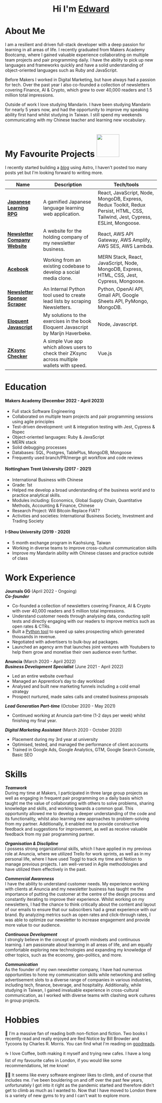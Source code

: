 
<h1 align="center"> Hi I'm <a href="https://www.linkedin.com/in/edwardthomas99/">Edward</a> </h1>

<h1 id="about-me"> About Me </h1>
I am a resilient and driven full-stack developer with a deep passion for learning in all areas of life. I recently graduated from Makers Academy Bootcamp, where I gained valuable experience collaborating on multiple team projects and pair programming daily. I have the ability to pick up new languages and frameworks quickly and have a solid understanding of object-oriented languages such as Ruby and JavaScript.

Before Makers I worked in Digital Marketing, but have always had a passion for tech. Over the past year I also co-founded a collection of newsletters covering Finance, AI & Crypto, which grew to over 40,000 readers and 1.5 million total impressions. 

Outside of work I love studying Mandarin. I have been studying Mandarin for nearly 5 years now, and had the opportunity to improve my speaking ability first hand whilst studying in Taiwan. I still spend my weekends communicating with my Chinese teacher and learning new vocabulary.

<h1 id="projects"> My Favourite Projects <img src="https://media0.giphy.com/media/2IudUHdI075HL02Pkk/giphy.gif?cid=ecf05e470f0oewhhv0rz77jd5i3g92pnd9ifisk3u2ymxxv5&rid=giphy.gif&ct=g" width="75" ></h1>

I recently started building a [*blog*](https://www.edwardfgt.com/blog) using Astro, I haven't posted too many posts yet but I'm looking forward to writing more.

| Name                         | Description                                                                                     | Tech/tools                          |
| ---------------------------- | ----------------------------------------------------------------------------------------------- | ----------------------------------- |
|  [**Japanese Learning RPG**](https://github.com/edwardfgt/Japanese-learning-RPG)             | A gamified Japanese language learning web application.| React, JavaScript, Node, MongoDB, Express, Redux Toolkit, Redux Persist, HTML, CSS, Tailwind, Jest, Cypress, ESLint, Mongoose. |
|  [**Newsletter Company Website**](https://github.com/edwardfgt/journals-full-stack)             | A website for the holding company of my newsletter business. | React, AWS API Gateway, AWS Amplify, AWS SES, AWS Lambda.  |
|  [**Acebook**](https://github.com/edwardfgt/acebook)             | Working from an existing codebase to develop a social media clone.| MERN Stack, React, JavaScript, Node, MongoDB, Express, HTML, CSS, Jest, Cypress, Mongoose. |
|  [**Newsletter Sponsor Scraper**](https://github.com/edwardfgt/newsletter-sponsors)             | An Internal Python tool used to create lead lists by scraping Newsletters. | Python, OpenAI API, Gmail API, Google Sheets API, PyMongo, MongoDB.   |
|  [**Eloquent Javascript**](https://github.com/edwardfgt/Eloquent-Javascript)             | My solutions to the exercises in the book Eloquent Javascript by Marijn Haverbeke.| Node, Javascript.  |
|  [**ZKsync Checker**](https://github.com/edwardfgt/zksync-checker/tree/main)             | A simple Vue app which allows users to check their ZKsync across multiple wallets with speed. | Vue.js  |

<h1 id="education"> Education </h1>


#### Makers Academy (December 2022 - April 2023)
-   Full stack Software Engineering
-   Collaborated on multiple team projects and pair programming sessions using agile principles
-   Test-driven development: unit & integration testing with Jest, Cypress & Rspec
-   Object-oriented languages: Ruby & JavaScript
-   MERN stack
-   Solid debugging processes
-   Databases: SQL, Postgres, TablePlus, MongoDB, Mongoose
-   Frequently used branch/PR/merge git workflow and code reviews


#### Nottingham Trent University (2017 - 2021)

-   International Business with Chinese
-   Grade: 1st
-   Helped me develop a broad understanding of the business world and to practice analytical skills.
-   Modules including: Economics, Global Supply Chain, Quantitative Methods, Accounting & Finance, Chinese
-   Research Project: Will Bitcoin Replace FIAT?
-   Activities and societies: International Business Society, Investment and Trading Society

#### I-Shou University (2019 - 2020)
-   5 month exchange program in Kaohsiung, Taiwan
-   Working in diverse teams to improve cross-cultural communication skills
-   Improve my Mandarin ability with Chinese classes and practice outside of class

<h1 id="work"> Work Experience </h1>

**Journals GG** (April 2022 - Ongoing)  
**_Co-founder_**

-   Co-founded a collection of newsletters covering Finance, AI & Crypto with over 40,000 readers and 5 million total impressions.
-   Understand customer needs through analysing data, conducting split tests and directly engaging with our readers to improve metrics such as open rates & CTRs.
- Built a [Python tool](https://github.com/edwardfgt/newsletter-sponsors) to speed up sales prospecting which generated thousands in revenue.
-   Negotiated with advertisers to bulk-buy ad packages.
-  Launched an agency arm that launches joint ventures with Youtubers to help them grow and monetise their own audience even further.

**Anuncia** (March 2020 - April 2022) <br/>
_**Business Development Specialist**_ (June 2021 - April 2022)  

-   Led an entire website overhaul
-   Managed an Apprentice’s day to day workload 
-   Analysed and built new marketing funnels including a cold email strategy
-   Prospect nurtured, made sales calls and created business proposals

_**Lead Generation Part-time**_ (October 2020 - May 2021)

-   Continued working at Anuncia part-time (1-2 days per week) whilst finishing my final year.

 _**Digital Marketing Assistant**_ (March 2020 - October 2020)
-   Placement during my 3rd year at university
-   Optimised, tested, and managed the performance of client accounts
-   Trained in Google Ads, Google Analytics, GTM, Google Search Console, Basic SEO


<h1 id="skills"> Skills </h1>

***Teamwork*** <br/>
During my time at Makers, I participated in three large group projects as well as engaging in frequent pair programming on a daily basis which taught me the value of collaborating with others to solve problems, sharing knowledge and skills, and working towards a common goal. This opportunity allowed me to develop a deeper understanding of the code and its functionality, whilst also learning new approaches to problem-solving from my partner. Additionally, it enabled me to provide constructive feedback and suggestions for improvement, as well as receive valuable feedback from my pair programming partner.

***Organisation & Disclipline*** <br/>
I possess strong organizational skills, which I have applied in my previous role at Anuncia, where we utilized Trello for work sprints, as well as in my personal life, where I have used Toggl to track my time and Notion to manage previous projects. I am well-versed in Agile methodologies and have utilized them effectively in the past.

***Commercial Awareness*** <br/>
I have the ability to understand customer needs. My experience working with clients at Anuncia and my newsletter business has taught me the importance of putting the customer at the centre of the design process and constantly iterating to improve their experience. Whilst working on my newsletters, I had the chance to think critically about the content and layout of our emails to ensure that our subscribers had a great experience with our brand. By analyzing metrics such as open rates and click-through rates, I was able to optimize our newsletter to increase engagement and provide more value to our audience.

***Continuous Development*** <br/>
I strongly believe in the concept of growth mindsets and continuous learning. I am passionate about learning in all areas of life, and am equally comfortable exploring new technologies and expanding my knowledge of other topics, such as the economy, geo-politics, and more.

***Communication*** <br/>
As the founder of my own newsletter company, I have had numerous opportunities to hone my communication skills while networking and selling advertisement slots to a diverse range of companies in various industries, including tech, finance, beverage, and hospitality. Additionally, while studying in Taiwan, I gained invaluable experience in cross-cultural communication, as I worked with diverse teams with clashing work cultures in group projects.


<h1 id="hobbies"> Hobbies </h1>

📖 I'm a massive fan of reading both non-fiction and fiction. Two books I recently read and really enjoyed are Red Notice by Bill Browder and Tycoons by Charles R. Morris. You can find what I'm reading on [goodreads](https://www.goodreads.com/user/show/166036548-edward-thomas).

☕ I love Coffee, both making it myself and trying new cafes. I have a long list of my favourite cafes in London, if you would like some recommendations, let me know!

🧗‍♂️ It seems like every software engineer likes to climb, and of course that includes me. I've been bouldering on and off over the past few years, unfortunately I got into it right as the pandemic started and therefore didn't get to climb as much as I wanted to. Now that I have moved to London there is a variety of new gyms to try and I can't wait to explore more. 

